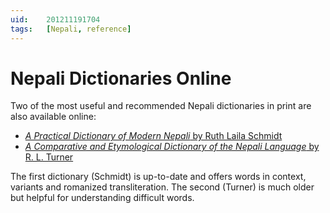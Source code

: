 ```yaml
---
uid:	201211191704
tags:	[Nepali, reference]
---
```


# Nepali Dictionaries Online

Two of the most useful and recommended Nepali dictionaries in print are also available online:

- [*A Practical Dictionary of Modern Nepali* by Ruth Laila Schmidt](http://dsal.uchicago.edu/dictionaries/schmidt/)
- [*A Comparative and Etymological Dictionary of the Nepali Language* by R. L. Turner](http://dsal.uchicago.edu/dictionaries/turner/)

The first dictionary (Schmidt) is up-to-date and offers words in context, variants and romanized transliteration. The second (Turner) is much older but helpful for understanding difficult words.
